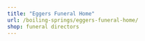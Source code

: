 ```yaml
---
title: "Eggers Funeral Home"
url: /boiling-springs/eggers-funeral-home/
shop: funeral directors
---
```


